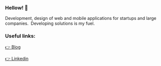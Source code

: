 ### Hellow! 👋

Development, design of web and mobile applications for startups and large companies. 
Developing solutions is my fuel.

### Useful links: 
[👉 Blog](https://dev.to/bybruno)

[ 👉 Linkedin](linkedin.com/in/bybruno)


<!--
**bybruno/bybruno** is a ✨ _special_ ✨ repository because its `README.md` (this file) appears on your GitHub profile.

Here are some ideas to get you started:

- 🔭 I’m currently working on ...
- 🌱 I’m currently learning ...
- 👯 I’m looking to collaborate on ...
- 🤔 I’m looking for help with ...
- 💬 Ask me about ...
- 📫 How to reach me: ...
- 😄 Pronouns: ...
- ⚡ Fun fact: ...
-->
